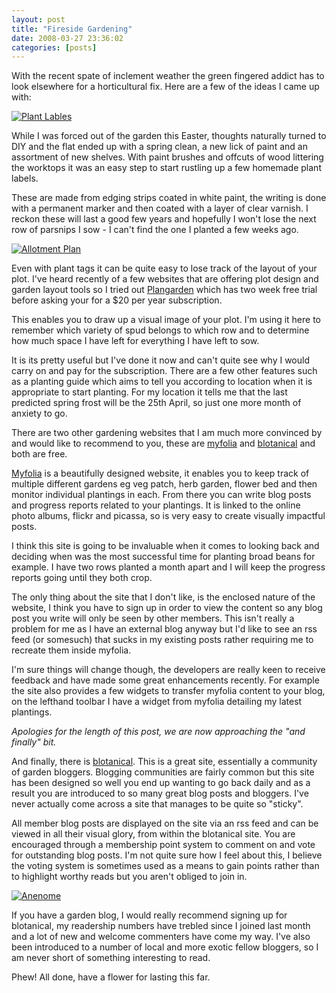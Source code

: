 ```yaml
---
layout: post
title: "Fireside Gardening"
date: 2008-03-27 23:36:02
categories: [posts]
---
```


With the recent spate of inclement weather the green fingered addict has to look elsewhere for a horticultural fix. Here are a few of the ideas I came up with:

[![Plant Lables](https://farm3.static.flickr.com/2221/2366935622_f73fdf34c9_m.jpg)](https://www.flickr.com/photos/warriorwomen/2366935622/)

While I was forced out of the garden this Easter, thoughts naturally turned to DIY and the flat ended up with a spring clean, a new lick of paint and an assortment of new shelves. With paint brushes and offcuts of wood littering the worktops it was an easy step to start rustling up a few homemade plant labels.

These are made from edging strips coated in white paint, the writing is done with a permanent marker and then coated with a layer of clear varnish. I reckon these will last a good few years and hopefully I won't lose the next row of parsnips I sow - I can't find the one I planted a few weeks ago.

[![Allotment Plan](https://farm3.static.flickr.com/2065/2341510304_eba085a951_m.jpg)](https://www.flickr.com/photos/warriorwomen/2341510304/)

Even with plant tags it can be quite easy to lose track of the layout of your plot. I've heard recently of a few websites that are offering plot design and garden layout tools so I tried out [Plangarden](https://www.plangarden.com) which has two week free trial before asking your for a $20 per year subscription.

This enables you to draw up a visual image of your plot. I'm using it here to remember which variety of spud belongs to which row and to determine how much space I have left for everything I have left to sow.

It is its pretty useful but I've done it now and can't quite see why I would carry on and pay for the subscription. There are a few other features such as a planting guide which aims to tell you according to location when it is appropriate to start planting. For my location it tells me that the last predicted spring frost will be the 25th April, so just one more month of anxiety to go.

There are two other gardening websites that I am much more convinced by and would like to recommend to you, these are [myfolia](https://www.myfolia.com/gardener/earthwoman/invite) and [blotanical](https://www.blotanical.com/) and both are free.

[Myfolia](https://myfolia.com/gardener/earthwoman) is a beautifully designed website, it enables you to keep track of multiple different gardens eg veg patch, herb garden, flower bed and then monitor individual plantings in each. From there you can write blog posts and progress reports related to your plantings. It is linked to the online photo albums, flickr and picassa, so is very easy to create visually impactful posts.

I think this site is going to be invaluable when it comes to looking back and deciding when was the most successful time for planting broad beans for example. I have two rows planted a month apart and I will keep the progress reports going until they both crop.

The only thing about the site that I don't like, is the enclosed nature of the website, I think you have to sign up in order to view the content so any blog post you write will only be seen by other members. This isn't really a problem for me as I have an external blog anyway but I'd like to see an rss feed (or somesuch) that sucks in my existing posts rather requiring me to recreate them inside myfolia.

I'm sure things will change though, the developers are really keen to receive feedback and have made some great enhancements recently. For example the site also provides a few widgets to transfer myfolia content to your blog, on the lefthand toolbar I have a widget from myfolia detailing my latest plantings.

 _Apologies for the length of this post, we are now approaching the "and finally" bit._

 And finally, there is [blotanical](https://www.blotanical.com). This is a great site, essentially a community of garden bloggers. Blogging communities are fairly common but this site has been designed so well you end up wanting to go back daily and as a result you are introduced to so many great blog posts and bloggers. I've never actually come across a site that manages to be quite so "sticky".

 All member blog posts are displayed on the site via an rss feed and can be viewed in all their visual glory, from within the blotanical site. You are encouraged through a membership point system to comment on and vote for outstanding blog posts. I'm not quite sure how I feel about this, I believe the voting system is sometimes used as a means to gain points rather than to highlight worthy reads but you aren't obliged to join in.

[![Anenome](https://farm4.static.flickr.com/3180/2367159876_7f4c05c1c3_m.jpg)](https://www.flickr.com/photos/warriorwomen/2367159876/)

If you have a garden blog, I would really recommend signing up for blotanical, my readership numbers have trebled since I joined last month and a lot of new and welcome commenters have come my way. I've also been introduced to a number of local and more exotic fellow bloggers, so I am never short of something interesting to read.

Phew! All done, have a flower for lasting this far.
